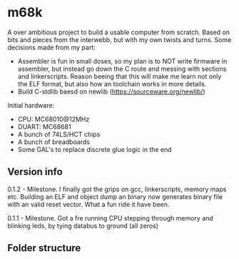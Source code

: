 # m68k
A over ambitious project to build a usable computer from scratch. Based on bits and pieces from the interwebb, but with my own twists and turns. Some decisions made from my part:

- Assembler is fun in small doses, so my plan is to NOT write firmware in assembler, but instead go down the C route and messing with sections and linkerscripts. Reason beeing that this will make me learn not only the ELF format, but also how an toolchain works in more details.
- Build C-stdlib baesd on newlib (https://sourceware.org/newlib/)

Initial hardware:
- CPU: MC68010@12MHz
- DUART: MC68681
- A bunch of 74LS/HCT chips
- A bunch of breadboards
- Some GAL's to replace discrete glue logic in the end

## Version info
0.1.2 - Milestone. I finally got the grips on gcc, linkerscripts, memory maps etc. Building an ELF and object dump an binary now generates binary file with an valid reset vector. What a fun ride it have been.

0.1.1 - Milestone. Got a fre running CPU stepping through memory and blinking leds, by tying databus to ground (all zeros)

## Folder structure

